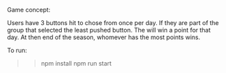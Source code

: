 Game concept: 

Users have 3 buttons hit to chose from once per day. If they are part of the group that selected the least pushed button. The will win a point for that day. At then end of the season, whomever has the most points wins. 


To run: 
>>npm install 
>>npm run start
